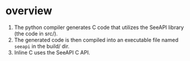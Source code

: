 # overview

1. The python compiler generates C code that utilizes the SeeAPI library (the code in src/).
2. The generated code is then compiled into an executable file named `seeapi` in the build/ dir.
3. Inline C uses the SeeAPI C API.

